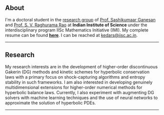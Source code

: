 ## About
I'm a doctoral student in the <a href="https://cmg.cds.iisc.ac.in/" target="blank">research group</a> of <a href="http://cds.iisc.ac.in/faculty/sashi/" target="blank">Prof. Sashikumaar Ganesan</a>  and <a href="https://aero.iisc.ac.in/people/s-v-raghurama-rao/" target="blank">Prof. S. V. Raghurama Rao</a> at <b>Indian Institute of Science </b> under the interdisciplinary program IISc Mathematics Initiative (IMI). My complete resume can be found <a href= "pdf/CV_kedar.pdf" target="blank"><b>here</b></a>. I can be reached at <a href = "mailto: kedars@iisc.ac.in">kedars@iisc.ac.in</a>.

---

## Research
My research interests are in the development of higher-order discontinuous Gakerin (DG) methods and kinetic schemes for hyperbolic conservation laws with a primary focus on shock-capturing algorithms and entropy stability in such frameworks. I am also interested in developing genuinely multidimensional extensions for higher-order numerical methods for hyperbolic balance laws. Currently, I also experiment with augmenting DG solvers with machine learning techniques and the use of neural networks to approximate the solution of hyperbolic PDEs.

---
